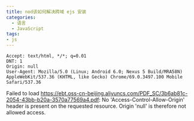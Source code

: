 ```yaml
---
title: nod该如何解决跨域 ejs 安装
categories:
  - 语言
  - JavaScript
tags:
- js
---
```


```text
Accept: text/html, */*; q=0.01
DNT: 1
Origin: null
User-Agent: Mozilla/5.0 (Linux; Android 6.0; Nexus 5 Build/MRA58N) AppleWebKit/537.36 (KHTML, like Gecko) Chrome/69.0.3497.100 Mobile Safari/537.36
```

Failed to load <https://ebt.oss-cn-beijing.aliyuncs.com/PDF_SC/3b6ab81c-2054-43bb-b20a-3570a77569a4.pdf>: No 'Access-Control-Allow-Origin' header is present on the requested resource. Origin 'null' is therefore not allowed access.
